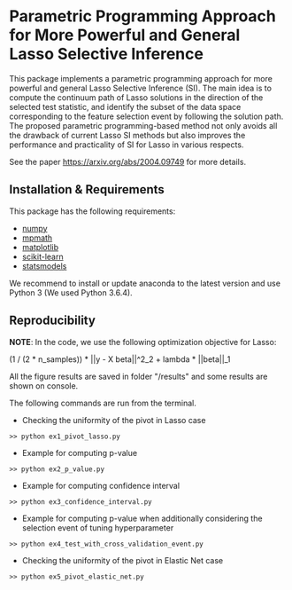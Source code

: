 # Parametric Programming Approach for More Powerful and General Lasso Selective Inference

This package implements a parametric programming approach for more powerful and general Lasso Selective Inference (SI). The main idea is to compute the continuum path of Lasso solutions in the direction of the selected test statistic, and identify the subset of the data space corresponding to the feature selection event by following the solution path. The proposed parametric programming-based method not only avoids all the drawback of current Lasso SI methods but also improves the performance and practicality of SI for Lasso in various respects.

See the paper <https://arxiv.org/abs/2004.09749> for more details.

## Installation & Requirements

This package has the following requirements:

- [numpy](http://numpy.org)
- [mpmath](http://mpmath.org/)
- [matplotlib](https://matplotlib.org/)
- [scikit-learn](http://scikit-learn.org)
- [statsmodels](https://www.statsmodels.org/)

We recommend to install or update anaconda to the latest version and use Python 3
(We used Python 3.6.4).

## Reproducibility

**NOTE**: In the code, we use the following optimization objective for Lasso:

(1 / (2 * n_samples)) * ||y - X beta||^2_2 + lambda * ||beta||_1

All the figure results are saved in folder "/results" and some results are shown on console.

The following commands are run from the terminal.

- Checking the uniformity of the pivot in Lasso case
```
>> python ex1_pivot_lasso.py
```

- Example for computing p-value
```
>> python ex2_p_value.py
```

- Example for computing confidence interval
```
>> python ex3_confidence_interval.py
```

- Example for computing p-value when additionally considering the selection event of tuning hyperparameter
```
>> python ex4_test_with_cross_validation_event.py
```

- Checking the uniformity of the pivot in Elastic Net case
```
>> python ex5_pivot_elastic_net.py
```

